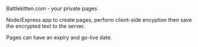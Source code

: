 Battlekitten.com - your private pages

Node/Express app to create pages, perform client-side encyption then save the encrypted text to the server.

Pages can have an expiry and go-live date.

